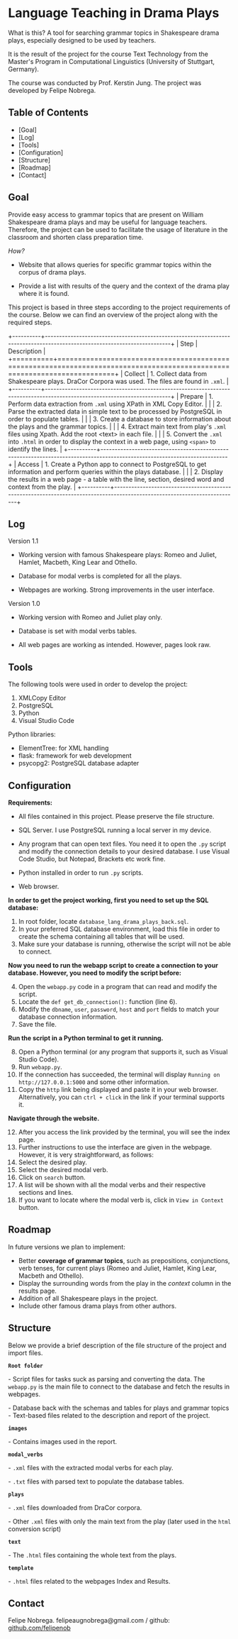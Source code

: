 # Language Teaching in Drama Plays

What is this? A tool for searching grammar topics in Shakespeare drama plays, especially designed to be used by teachers.

It is the result of the project for the course Text Technology from the Master's Program in Computational Linguistics (University of Stuttgart, Germany).

The course was conducted by Prof. Kerstin Jung. The project was developed by Felipe Nobrega.

## Table of Contents

-   [Goal]
-   [Log]
-   [Tools]
-   [Configuration]
-   [Structure]
-   [Roadmap]
-   [Contact]

## Goal

Provide easy access to grammar topics that are present on William Shakespeare drama plays and may be useful for language teachers. Therefore, the project can be used to facilitate the usage of literature in the classroom and shorten class preparation time.

*How?*

-   Website that allows queries for specific grammar topics within the corpus of drama plays.

-   Provide a list with results of the query and the context of the drama play where it is found.

This project is based in three steps according to the project requirements of the course. Below we can find an overview of the project along with the required steps.

+----------+--------------------------------------------------------------------------------------------------------------------------+
| Step     | Description                                                                                                              |
+==========+==========================================================================================================================+
| Collect  | 1.  Collect data from Shakespeare plays. DraCor Corpora was used. The files are found in `.xml`.                         |
+----------+--------------------------------------------------------------------------------------------------------------------------+
| Prepare  | 1.  Perform data extraction from `.xml` using XPath in XML Copy Editor.                                                  |
|          | 2.  Parse the extracted data in simple text to be processed by PostgreSQL in order to populate tables.                   |
|          | 3.  Create a database to store information about the plays and the grammar topics.                                       |
|          | 4.  Extract main text from play's `.xml` files using Xpath. Add the root \<text\> in each file.                          |
|          | 5.  Convert the `.xml` into `.html` in order to display the context in a web page, using `<span>` to identify the lines. |
+----------+--------------------------------------------------------------------------------------------------------------------------+
| Access   | 1.  Create a Python app to connect to PostgreSQL to get information and perform queries within the plays database.       |
|          | 2.  Display the results in a web page - a table with the line, section, desired word and context from the play.          |
+----------+--------------------------------------------------------------------------------------------------------------------------+

## Log

Version 1.1

-   Working version with famous Shakespeare plays: Romeo and Juliet, Hamlet, Macbeth, King Lear and Othello.

-   Database for modal verbs is completed for all the plays.

-   Webpages are working. Strong improvements in the user interface.

Version 1.0

-   Working version with Romeo and Juliet play only.

-   Database is set with modal verbs tables.

-   All web pages are working as intended. However, pages look raw.

## Tools

The following tools were used in order to develop the project:

1.  XMLCopy Editor
2.  PostgreSQL
3.  Python
4.  Visual Studio Code

Python libraries:

-   ElementTree: for XML handling
-   flask: framework for web development
-   psycopg2: PostgreSQL database adapter

## Configuration

**Requirements:**

-   All files contained in this project. Please preserve the file structure.

-   SQL Server. I use PostgreSQL running a local server in my device.

-   Any program that can open text files. You need it to open the `.py` script and modify the connection details to your desired database. I use Visual Code Studio, but Notepad, Brackets etc work fine.

-   Python installed in order to run `.py` scripts.

-   Web browser.

**In order to get the project working, first you need to set up the SQL database:**

1.  In root folder, locate `database_lang_drama_plays_back.sql`.
2.  In your preferred SQL database environment, load this file in order to create the schema containing all tables that will be used.
3.  Make sure your database is running, otherwise the script will not be able to connect.

**Now you need to run the webapp script to create a connection to your database. However, you need to modify the script before:**

4.  Open the `webapp.py` code in a program that can read and modify the script.
5.  Locate the `def get_db_connection():` function (line 6).
6.  Modify the `dbname`, `user`, `password`, `host` and `port` fields to match your database connection information.
7.  Save the file.

**Run the script in a Python terminal to get it running.**

8.  Open a Python terminal (or any program that supports it, such as Visual Studio Code).
9.  Run `webapp.py`.
10. If the connection has succeeded, the terminal will display `Running on http://127.0.0.1:5000` and some other information.
11. Copy the `http` link being displayed and paste it in your web browser. Alternatively, you can `ctrl + click` in the link if your terminal supports it.

**Navigate through the website.**

12. After you access the link provided by the terminal, you will see the index page.
13. Further instructions to use the interface are given in the webpage. However, it is very straightforward, as follows:
14. Select the desired play.
15. Select the desired modal verb.
16. Click on `search` button.
17. A list will be shown with all the modal verbs and their respective sections and lines.
18. If you want to locate where the modal verb is, click in `View in Context` button.

## Roadmap

In future versions we plan to implement:

-   Better **coverage of grammar topics**, such as prepositions, conjunctions, verb tenses, for current plays (Romeo and Juliet, Hamlet, King Lear, Macbeth and Othello).
-   Display the surrounding words from the play in the *context* column in the results page.
-   Addition of all Shakespeare plays in the project.
-   Include other famous drama plays from other authors.

## Structure

Below we provide a brief description of the file structure of the project and import files.

**`Root folder`**

\- Script files for tasks suck as parsing and converting the data. The `webapp.py` is the main file to connect to the database and fetch the results in webpages.

\- Database back with the schemas and tables for plays and grammar topics - Text-based files related to the description and report of the project.

**`images`**

\- Contains images used in the report.

**`modal_verbs`**

\- `.xml` files with the extracted modal verbs for each play.

\- `.txt` files with parsed text to populate the database tables.

**`plays`**

\- `.xml` files downloaded from DraCor corpora.

\- Other `.xml` files with only the main text from the play (later used in the `html` conversion script)

**`text`**

\- The `.html` files containing the whole text from the plays.

**`template`**

\- `.html` files related to the webpages Index and Results.

## Contact

Felipe Nobrega. felipeaugnobrega\@gmail.com / github: [github.com/felipenob](https://github.com/felipenob)